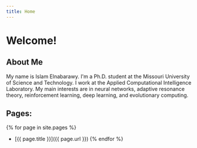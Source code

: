 ```yaml
---
title: Home
---
```


# Welcome!

## About Me

My name is Islam Elnabarawy. I'm a Ph.D. student at the Missouri University of Science and Technology. I work at the Applied Computational Intelligence Laboratory. My main interests are in neural networks, adaptive resonance theory, reinforcement learning, deep learning, and evolutionary computing.

## Pages:

{% for page in site.pages %}
- [{{ page.title }}]({{ page.url }})
{% endfor %}
